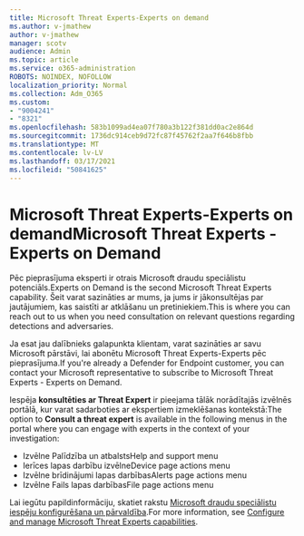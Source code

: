 ```yaml
---
title: Microsoft Threat Experts-Experts on demand
ms.author: v-jmathew
author: v-jmathew
manager: scotv
audience: Admin
ms.topic: article
ms.service: o365-administration
ROBOTS: NOINDEX, NOFOLLOW
localization_priority: Normal
ms.collection: Adm_O365
ms.custom:
- "9004241"
- "8321"
ms.openlocfilehash: 583b1099ad4ea07f780a3b122f381dd0ac2e864d
ms.sourcegitcommit: 1736dc914ceb9d72fc87f45762f2aa7f646b8fbb
ms.translationtype: MT
ms.contentlocale: lv-LV
ms.lasthandoff: 03/17/2021
ms.locfileid: "50841625"
---
```

# <a name="microsoft-threat-experts---experts-on-demand"></a><span data-ttu-id="2abb4-102">Microsoft Threat Experts-Experts on demand</span><span class="sxs-lookup"><span data-stu-id="2abb4-102">Microsoft Threat Experts - Experts on Demand</span></span>

<span data-ttu-id="2abb4-103">Pēc pieprasījuma eksperti ir otrais Microsoft draudu speciālistu potenciāls.</span><span class="sxs-lookup"><span data-stu-id="2abb4-103">Experts on Demand is the second Microsoft Threat Experts capability.</span></span> <span data-ttu-id="2abb4-104">Šeit varat sazināties ar mums, ja jums ir jākonsultējas par jautājumiem, kas saistīti ar atklāšanu un pretiniekiem.</span><span class="sxs-lookup"><span data-stu-id="2abb4-104">This is where you can reach out to us when you need consultation on relevant questions regarding detections and adversaries.</span></span>

<span data-ttu-id="2abb4-105">Ja esat jau dalībnieks galapunkta klientam, varat sazināties ar savu Microsoft pārstāvi, lai abonētu Microsoft Threat Experts-Experts pēc pieprasījuma.</span><span class="sxs-lookup"><span data-stu-id="2abb4-105">If you're already a Defender for Endpoint customer, you can contact your Microsoft representative to subscribe to Microsoft Threat Experts - Experts on Demand.</span></span>

<span data-ttu-id="2abb4-106">Iespēja **konsultēties ar Threat Expert** ir pieejama tālāk norādītajās izvēlnēs portālā, kur varat sadarboties ar ekspertiem izmeklēšanas kontekstā:</span><span class="sxs-lookup"><span data-stu-id="2abb4-106">The option to **Consult a threat expert** is available in the following menus in the portal where you can engage with experts in the context of your investigation:</span></span>

- <span data-ttu-id="2abb4-107">Izvēlne Palīdzība un atbalsts</span><span class="sxs-lookup"><span data-stu-id="2abb4-107">Help and support menu</span></span>
- <span data-ttu-id="2abb4-108">Ierīces lapas darbību izvēlne</span><span class="sxs-lookup"><span data-stu-id="2abb4-108">Device page actions menu</span></span>
- <span data-ttu-id="2abb4-109">Izvēlne brīdinājumi lapas darbības</span><span class="sxs-lookup"><span data-stu-id="2abb4-109">Alerts page actions menu</span></span>
- <span data-ttu-id="2abb4-110">Izvēlne Fails lapas darbības</span><span class="sxs-lookup"><span data-stu-id="2abb4-110">File page actions menu</span></span>

<span data-ttu-id="2abb4-111">Lai iegūtu papildinformāciju, skatiet rakstu [Microsoft draudu speciālistu iespēju konfigurēšana un pārvaldība](https://docs.microsoft.com/windows/security/threat-protection/microsoft-defender-atp/configure-microsoft-threat-experts).</span><span class="sxs-lookup"><span data-stu-id="2abb4-111">For more information, see [Configure and manage Microsoft Threat Experts capabilities](https://docs.microsoft.com/windows/security/threat-protection/microsoft-defender-atp/configure-microsoft-threat-experts).</span></span>
